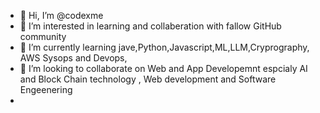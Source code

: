 - 👋 Hi, I’m @codexme
- 👀 I’m interested in learning and collaberation with fallow GitHub community 
- 🌱 I’m currently learning jave,Python,Javascript,ML,LLM,Cryprography, AWS Sysops and Devops,
- 💞️ I’m looking to collaborate on Web and App Developemnt espcialy AI and Block Chain technology , Web development and Software Engeenering 
- 

<!---
codexme/codexme is a ✨ special ✨ repository because its `README.md` (this file) appears on your GitHub profile.
You can click the Preview link to take a look at your changes.
--->
